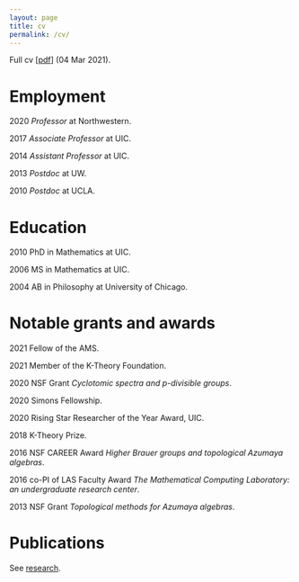```yaml
---
layout: page
title: cv
permalink: /cv/
---
```


Full cv \[[pdf](../assets/pdf/cv.pdf)\] \(04 Mar 2021\).

# Employment

2020 _Professor_ at Northwestern.

2017 _Associate Professor_ at UIC.

2014 _Assistant Professor_ at UIC.

2013 _Postdoc_ at UW.

2010 _Postdoc_ at UCLA.



# Education

2010 PhD in Mathematics at UIC.

2006 MS in Mathematics at UIC.

2004 AB in Philosophy at University of Chicago.



# Notable grants and awards

2021 Fellow of the AMS.

2021 Member of the K-Theory Foundation.

2020 NSF Grant _Cyclotomic spectra and p-divisible groups_.

2020 Simons Fellowship.

2020 Rising Star Researcher of the Year Award, UIC.

2018 K-Theory Prize.

2016 NSF CAREER Award _Higher Brauer groups and topological Azumaya
algebras_.

2016 co-PI of LAS Faculty Award _The Mathematical Computing Laboratory: an
undergraduate research center_.

2013 NSF Grant _Topological methods for Azumaya algebras_.


# Publications

See [research](../research/).
